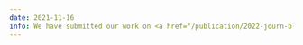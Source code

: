 ```yaml
---
date: 2021-11-16
info: We have submitted our work on <a href="/publication/2022-journ-blade">depth estimation with plenoptic cameras</a> as a journal article!
---
```


